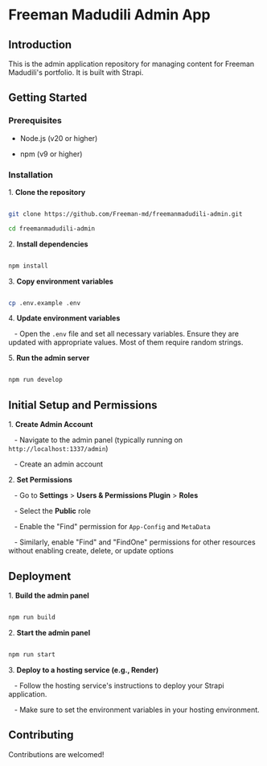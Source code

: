 # Freeman Madudili Admin App

## Introduction

This is the admin application repository for managing content for Freeman Madudili's portfolio. It is built with Strapi.

## Getting Started

### Prerequisites

- Node.js (v20 or higher)

- npm (v9 or higher)

### Installation

1\. **Clone the repository**

 ```bash

 git clone https://github.com/Freeman-md/freemanmadudili-admin.git

 cd freemanmadudili-admin

 ```

2\. **Install dependencies**

 ```bash

 npm install

 ```

3\. **Copy environment variables**

 ```bash

 cp .env.example .env

 ```

4\. **Update environment variables**

   - Open the `.env` file and set all necessary variables. Ensure they are updated with appropriate values. Most of them require random strings.

5\. **Run the admin server**

 ```bash

 npm run develop

 ```

## Initial Setup and Permissions

1\. **Create Admin Account**

   - Navigate to the admin panel (typically running on `http://localhost:1337/admin`)

   - Create an admin account

2\. **Set Permissions**

   - Go to **Settings** > **Users & Permissions Plugin** > **Roles**

   - Select the **Public** role

   - Enable the "Find" permission for `App-Config` and `MetaData`

   - Similarly, enable "Find" and "FindOne" permissions for other resources without enabling create, delete, or update options

## Deployment

1\. **Build the admin panel**

 ```bash

 npm run build

 ```

2\. **Start the admin panel**

 ```bash

 npm run start

 ```

3\. **Deploy to a hosting service (e.g., Render)**

   - Follow the hosting service's instructions to deploy your Strapi application.

   - Make sure to set the environment variables in your hosting environment.

## Contributing

Contributions are welcomed!
